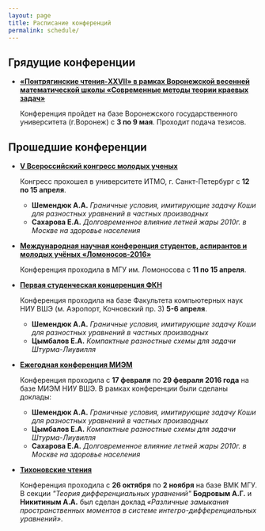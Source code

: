 ```yaml
---
layout: page
title: Расписание конференций
permalink: schedule/
---
```


## Грядущие конференции

* **[«Понтрягинские чтения-XXVII» в рамках Воронежской весенней математической школы «Современные методы теории краевых задач»](http://vvmsh2016.ru)**

  Конференция пройдет на базе Воронежского государственного университета (г.Воронеж) с **3 по 9 мая**. Проходит подача тезисов.

## Прошедшие конференции

* **[V Всероссийский конгресс молодых ученых](http://kmu.ifmo.ru/)**

  Конгресс прохошел в университете ИТМО, г. Санкт-Петербург с **12 по 15 апреля**.
  
	* **Шемендюк А.А.** _Граничные условия, имитирующие задачу Коши для разностных уравнений в частных производных_
	* **Сахарова Е.А.** _Долговременное влияние летней жары 2010г. в Москве на здоровье населения_

	
* **[Международная научная конференция студентов, аспирантов и молодых учёных «Ломоносов-2016»](http://lomonosov-msu.ru/rus/event/3500/)**

  Конференция проходила в МГУ им. Ломоносова с **11 по 15 апреля**.

* **[Первая студенческая концеренция ФКН](https://cs.hse.ru/tutor/stud_conf2016/)**

  Конференция проходила на базе Факультета компьютерных наук НИУ ВШЭ (м. Аэропорт, Кочновский пр. 3) **5-6 апреля**.
  
	* **Шемендюк А.А.** _Граничные условия, имитирующие задачу Коши для разностных уравнений в частных производных_
	* **Цымбалов Е.А.** _Компактные разностные схемы для задачи Штурма-Лиувилля_

* **[Ежегодная конференция МИЭМ](https://miem.hse.ru/armntk)**

  Конференция проходила с **17 февраля** по **29 февраля 2016 года** на базе МИЭМ НИУ ВШЭ. В рамках конференции были сделаны доклады:

    * **Шемендюк А.А.** _Граничные условия, имитирующие задачу Коши для разностных уравнений в частных производных_
    * **Цымбалов Е.А.** _Компактные разностные схемы для задачи Штурма-Лиувилля_
	* **Сахарова Е.А.** _Долговременное влияние летней жары 2010г. в Москве на здоровье населения_
	
* **[Тихоновские чтения](https://cs.msu.ru/tikhonov_readings2015)**

  Конференция проходила с **26 октября** по **2 ноября** на базе ВМК МГУ. В секции _"Теория дифференциальных уравнений"_ **Бодровым А.Г.** и **Никитиным А.А.** был сделан доклад _«Различные замыкания пространственных моментов в системе интегро-дифференциальных уравнений»_.
